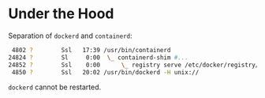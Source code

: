 # Under the Hood

Separation of `dockerd` and `containerd`:

```bash
 4802 ?        Ssl   17:39 /usr/bin/containerd
24824 ?        Sl     0:00  \_ containerd-shim #...
24852 ?        Ssl    0:00      \_ registry serve /etc/docker/registry/config.yml
 4850 ?        Ssl   20:02 /usr/bin/dockerd -H unix://
```

`dockerd` cannot be restarted.